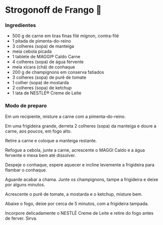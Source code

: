 # Strogonoff de Frango :chicken:

### Ingredientes

- 500 g de carne em tiras finas filé mignon, contra-filé
- 1 pitada de pimenta-do-reino
- 3 colheres (sopa) de manteiga
- meia cebola picada
- 1 tablete de MAGGI® Caldo Carne
- 4 colheres (sopa) de água fervente
- meia xícara (chá) de conhaque
- 200 g de champignons em conserva fatiados
- 3 colheres (sopa) de purê de tomate
- 1 colher (sopa) de mostarda
- 2 colheres (sopa) de ketchup
- 1 lata de NESTLÉ® Creme de Leite

### Modo de preparo

Em um recipiente, misture a carne com a pimenta-do-reino.

Em uma frigideira grande, derreta 2 colheres (sopa) da manteiga e doure a carne, aos poucos, em fogo alto.

Retire a carne e coloque a manteiga restante.

Refogue a cebola, junte a carne, acrescente o MAGGI Caldo e a água fervente e mexa bem até dissolver.

Despeje o conhaque, espere aquecer e incline levemente a frigideira para flambar o conhaque.

Aguarde acabar a chama. Junte os champignons, tampe a frigideira e deixe por alguns minutos.

Acrescente o purê de tomate, a mostarda e o ketchup, misture bem.

Abaixe o fogo, deixe por cerca de 5 minutos, com a frigideira tampada.

Incorpore delicadamente o NESTLÉ Creme de Leite e retire do fogo antes de ferver. Sirva.

